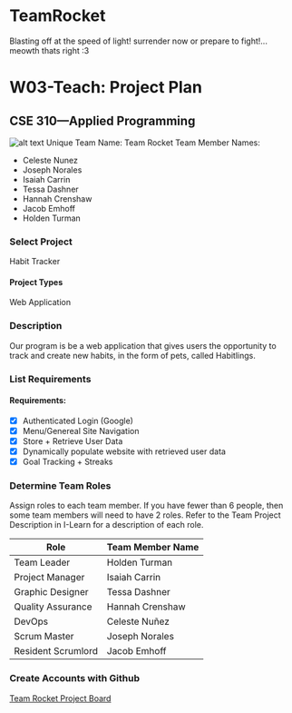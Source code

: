 # TeamRocket
Blasting off at the speed of light! surrender now or prepare to fight!...  meowth thats right :3

# W03-Teach: Project Plan
## CSE 310—Applied Programming

![alt text](image-1.png)
Unique Team Name: Team Rocket
Team Member Names:
- Celeste Nunez
- Joseph Norales
- Isaiah Carrin
- Tessa Dashner
- Hannah Crenshaw
- Jacob Emhoff
- Holden Turman

### Select Project	

Habit Tracker

#### Project Types

Web Application

### Description
Our program is be a web application that gives users the opportunity to track and create new habits, in the form of pets, called Habitlings. 

### List Requirements
#### Requirements:
- [x] Authenticated Login (Google) 
- [x] Menu/Genereal Site Navigation
- [x] Store + Retrieve User Data
- [x] Dynamically populate website with retrieved user data
- [x] Goal Tracking + Streaks

### Determine Team Roles
Assign roles to each team member. If you have fewer than 6 people, then some team members will need to have 2 roles.  Refer to the Team Project Description in I-Learn for a description of each role.

|Role|Team Member Name|
|-|-|
|Team Leader| Holden Turman |
|Project Manager| Isaiah Carrin | 
|Graphic Designer| Tessa Dashner | 
|Quality Assurance| Hannah Crenshaw|
|DevOps| Celeste Nuñez |
|Scrum Master| Joseph Norales |
|Resident Scrumlord | Jacob Emhoff |

### Create Accounts with Github

[Team Rocket Project Board](https://github.com/users/celeste-nunez/projects/1)

<!-- Create this Markdown to a PDF and submit it. In visual studio code you can convert this to a pdf with any one of the extensions. -->
